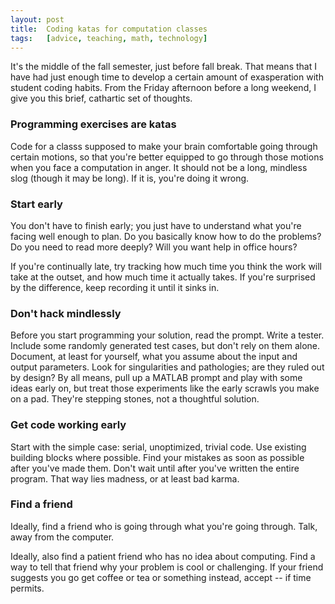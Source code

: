 ```yaml
---
layout: post
title:  Coding katas for computation classes
tags:   [advice, teaching, math, technology]
---
```


It's the middle of the fall semester, just before fall break.  That
means that I have had just enough time to develop a certain amount of
exasperation with student coding habits.  From the Friday afternoon
before a long weekend, I give you this brief, cathartic set of
thoughts.

### Programming exercises are katas

Code for a classs supposed to make your brain comfortable going
through certain motions, so that you're better equipped to go through
those motions when you face a computation in anger.  It should not be
a long, mindless slog (though it may be long).  If it is, you're doing
it wrong.

### Start early

You don't have to finish early; you just have to understand what
you're facing well enough to plan.  Do you basically know how to do
the problems?  Do you need to read more deeply?  Will you want help in
office hours?

If you're continually late, try tracking how much time you think the
work will take at the outset, and how much time it actually takes.
If you're surprised by the difference, keep recording it until it sinks in.

### Don't hack mindlessly

Before you start programming your solution, read the prompt.  Write a
tester.  Include some randomly generated test cases, but don't rely on
them alone.  Document, at least for yourself, what you assume about
the input and output parameters.  Look for singularities and
pathologies; are they ruled out by design?  By all means, pull up a
MATLAB prompt and play with some ideas early on, but treat those
experiments like the early scrawls you make on a pad.  They're
stepping stones, not a thoughtful solution.

### Get code working early

Start with the simple case: serial, unoptimized, trivial code.  Use
existing building blocks where possible.  Find your mistakes as soon
as possible after you've made them.  Don't wait until after you've
written the entire program.  That way lies madness, or at least bad
karma.

### Find a friend

Ideally, find a friend who is going through what you're going through.
Talk, away from the computer.

Ideally, also find a patient friend who has no idea about computing.
Find a way to tell that friend why your problem is cool or
challenging.  If your friend suggests you go get coffee or tea or
something instead, accept -- if time permits.
